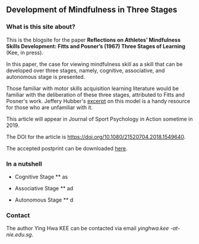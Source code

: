 ## Development of Mindfulness in Three Stages 

### What is this site about?
This is the blogsite for the paper **Reflections on Athletes’ Mindfulness Skills Development: Fitts and Posner’s (1967) Three Stages of Learning** (Kee, in press). 

In this paper, the case for viewing mindfulness skill as a skill that can be developed over three stages, namely, cognitive, associative, and autonomous stage is presented. 

Those familiar with motor skills acquisition learning literature would be familiar with the deliberation of these three stages, attributed to Fitts and Posner's work. Jeffery Hubber's [excerpt](https://us.humankinetics.com/blogs/excerpt/understanding-motor-learning-stages-improves-skill-instruction) on this model is a handy resource for those who are unfamiliar with it.   

This article will appear in Journal of Sport Psychology in Action sometime in 2019. 

The DOI for the article is https://doi.org/10.1080/21520704.2018.1549640. 

The accepted postprint can be downloaded <a href="postprint.pdf" download>here</a>. 

### In a nutshell

* Cognitive Stage
** as

* Associative Stage
** ad

* Autonomous Stage
** d

### Contact
The author Ying Hwa KEE can be contacted via email *yinghwa.kee -at- nie.edu.sg*.
